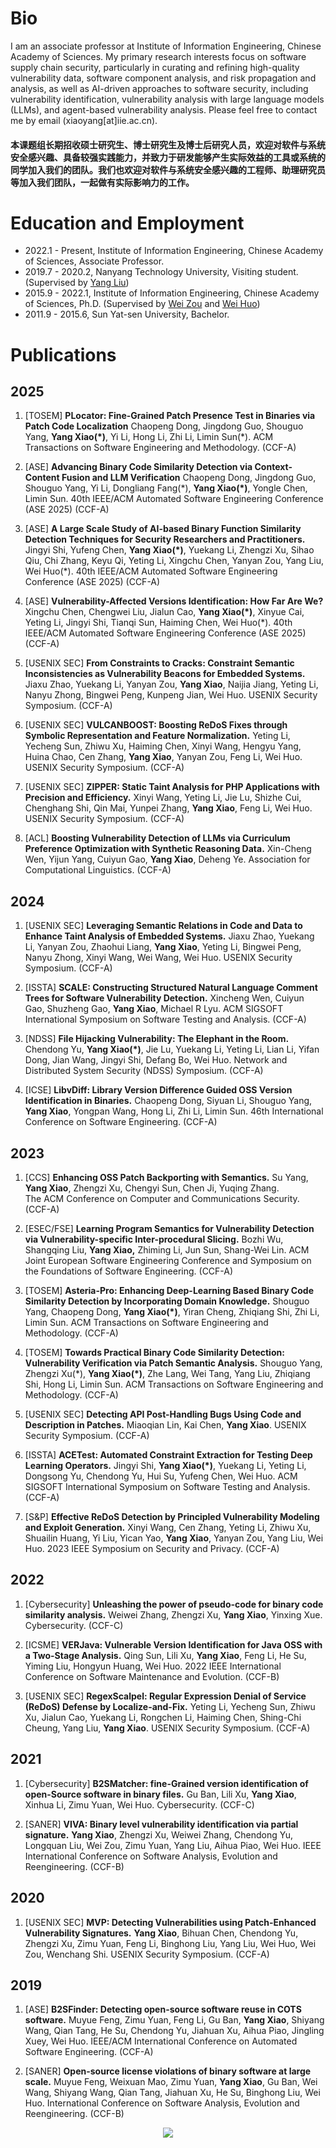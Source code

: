 # Bio
I am an associate professor at Institute of Information Engineering, Chinese Academy of Sciences. My primary research interests focus on software supply chain security, particularly in curating and refining high-quality vulnerability data, software component analysis, and risk propagation and analysis, as well as AI-driven approaches to software security, including vulnerability identification, vulnerability analysis with large language models (LLMs), and agent-based vulnerability analysis. Please feel free to contact me by email (xiaoyang[at]iie.ac.cn).

#### 本课题组长期招收硕士研究生、博士研究生及博士后研究人员，欢迎对软件与系统安全感兴趣、具备较强实践能力，并致力于研发能够产生实际效益的工具或系统的同学加入我们的团队。我们也欢迎对软件与系统安全感兴趣的工程师、助理研究员等加入我们团队，一起做有实际影响力的工作。


# Education and Employment

* 2022.1 - Present, Institute of Information Engineering, Chinese Academy of Sciences, Associate Professor. 
* 2019.7 - 2020.2, Nanyang Technology University, Visiting student. (Supervised by [Yang Liu](https://personal.ntu.edu.sg/yangliu/))
* 2015.9 - 2022.1, Institute of Information Engineering, Chinese Academy of Sciences, Ph.D. (Supervised by [Wei Zou](https://people.ucas.edu.cn/~0012751) and [Wei Huo](https://people.ucas.ac.cn/~huowei))
* 2011.9 - 2015.6, Sun Yat-sen University, Bachelor.

# Publications

## 2025
1. [TOSEM] **PLocator: Fine-Grained Patch Presence Test in Binaries via Patch Code Localization**
Chaopeng Dong, Jingdong Guo, Shouguo Yang, **Yang Xiao(*)**, Yi Li, Hong Li, Zhi Li, Limin Sun(\*).
ACM Transactions on Software Engineering and Methodology. (CCF-A)
   
2. [ASE] **Advancing Binary Code Similarity Detection via Context-Content Fusion and LLM Verification**
Chaopeng Dong, Jingdong Guo, Shouguo Yang, Yi Li, Dongliang Fang(\*),  **Yang Xiao(*)**, Yongle Chen, Limin Sun.
40th IEEE/ACM Automated Software Engineering Conference (ASE 2025) (CCF-A)

3. [ASE] **A Large Scale Study of AI-based Binary Function Similarity Detection Techniques for Security Researchers and Practitioners.**
Jingyi Shi, Yufeng Chen, **Yang Xiao(*)**, Yuekang Li, Zhengzi Xu, Sihao Qiu, Chi Zhang, Keyu Qi, Yeting Li, Xingchu Chen, Yanyan Zou, Yang Liu, Wei Huo(\*). 
40th IEEE/ACM Automated Software Engineering Conference (ASE 2025) (CCF-A)

4. [ASE] **Vulnerability-Affected Versions Identification: How Far Are We?** 
Xingchu Chen, Chengwei Liu, Jialun Cao, **Yang Xiao(*)**, Xinyue Cai, Yeting Li, Jingyi Shi, Tianqi Sun, Haiming Chen, Wei Huo(\*).
40th IEEE/ACM Automated Software Engineering Conference (ASE 2025) (CCF-A)

5. [USENIX SEC] **From Constraints to Cracks: Constraint Semantic Inconsistencies as Vulnerability Beacons for Embedded Systems.** 
Jiaxu Zhao, Yuekang Li, Yanyan Zou, **Yang Xiao**, Naijia Jiang, Yeting Li, Nanyu Zhong, Bingwei Peng, Kunpeng Jian, Wei Huo. 
USENIX Security Symposium. (CCF-A)

6. [USENIX SEC] **VULCANBOOST: Boosting ReDoS Fixes through Symbolic Representation and Feature Normalization.** 
Yeting Li, Yecheng Sun, Zhiwu Xu, Haiming Chen, Xinyi Wang, Hengyu Yang, Huina Chao, Cen Zhang, **Yang Xiao**, Yanyan Zou, Feng Li, Wei Huo. 
USENIX Security Symposium. (CCF-A)

7. [USENIX SEC] **ZIPPER: Static Taint Analysis for PHP Applications with Precision and Efficiency.** 
Xinyi Wang, Yeting Li, Jie Lu, Shizhe Cui, Chenghang Shi, Qin Mai, Yunpei Zhang, **Yang Xiao**, Feng Li, Wei Huo. 
USENIX Security Symposium. (CCF-A)

8. [ACL] **Boosting Vulnerability Detection of LLMs via Curriculum Preference Optimization with Synthetic Reasoning Data.** 
Xin-Cheng Wen, Yijun Yang, Cuiyun Gao, **Yang Xiao**, Deheng Ye. 
Association for Computational Linguistics. (CCF-A)


## 2024
1. [USENIX SEC] **Leveraging Semantic Relations in Code and Data to Enhance Taint  Analysis of Embedded Systems.** 
Jiaxu Zhao, Yuekang Li, Yanyan Zou, Zhaohui Liang, **Yang Xiao**, Yeting Li, Bingwei Peng, Nanyu Zhong, Xinyi Wang, Wei Wang, Wei Huo. 
USENIX Security Symposium. (CCF-A)

2. [ISSTA] **SCALE: Constructing Structured Natural Language Comment Trees for Software Vulnerability Detection.** 
Xincheng Wen, Cuiyun Gao, Shuzheng Gao, **Yang Xiao**, Michael R Lyu. 
ACM SIGSOFT International Symposium on Software Testing and Analysis. (CCF-A)

3. [NDSS] **File Hijacking Vulnerability: The Elephant in the Room.** 
Chendong Yu, **Yang Xiao(\*)**, Jie Lu, Yuekang Li, Yeting Li, Lian Li, Yifan Dong, Jian Wang, Jingyi Shi, Defang Bo, Wei Huo. 
Network and Distributed System Security (NDSS) Symposium. (CCF-A)

4. [ICSE] **LibvDiff: Library Version Difference Guided OSS Version Identification in Binaries.** 
Chaopeng Dong, Siyuan Li, Shouguo Yang, **Yang Xiao**, Yongpan Wang, Hong Li, Zhi Li, Limin Sun. 
46th International Conference on Software Engineering. (CCF-A)


## 2023
1. [CCS] **Enhancing OSS Patch Backporting with Semantics.** 
Su Yang, **Yang Xiao**, Zhengzi Xu, Chengyi Sun,  Chen Ji, Yuqing Zhang.  
The ACM Conference on Computer and Communications Security. (CCF-A) 

2. [ESEC/FSE] **Learning Program Semantics for Vulnerability Detection via Vulnerability-specific Inter-procedural Slicing.** 
Bozhi Wu, Shangqing Liu, **Yang Xiao,** Zhiming Li, Jun Sun, Shang-Wei Lin. 
ACM Joint European Software Engineering Conference and Symposium on the Foundations of Software Engineering. (CCF-A)

3. [TOSEM] **Asteria-Pro: Enhancing Deep-Learning Based Binary Code Similarity Detection by Incorporating Domain Knowledge.** 
Shouguo Yang, Chaopeng Dong, **Yang Xiao(\*)**, Yiran Cheng, Zhiqiang Shi, Zhi Li, Limin Sun. 
ACM Transactions on Software Engineering and Methodology. (CCF-A)

4. [TOSEM] **Towards Practical Binary Code Similarity Detection: Vulnerability Verification via Patch Semantic Analysis.** 
Shouguo Yang, Zhengzi Xu(\*), **Yang Xiao(\*)**, Zhe Lang, Wei Tang, Yang Liu, Zhiqiang Shi, Hong Li, Limin Sun. 
ACM Transactions on Software Engineering and Methodology. (CCF-A)

5. [USENIX SEC] **Detecting API Post-Handling Bugs Using Code and Description in Patches.** 
Miaoqian Lin, Kai Chen, **Yang Xiao**. 
USENIX Security Symposium. (CCF-A)

6. [ISSTA] **ACETest: Automated Constraint Extraction for Testing Deep Learning Operators.** 
Jingyi Shi, **Yang Xiao(\*)**, Yuekang Li, Yeting Li, Dongsong Yu, Chendong Yu, Hui Su, Yufeng Chen, Wei Huo. 
ACM SIGSOFT International Symposium on Software Testing and Analysis. (CCF-A)

7. [S&P] **Effective ReDoS Detection by Principled Vulnerability Modeling and Exploit Generation.** 
Xinyi Wang, Cen Zhang, Yeting Li, Zhiwu Xu, Shuailin Huang, Yi Liu, Yican Yao, **Yang Xiao**, Yanyan Zou, Yang Liu, Wei Huo. 
2023 IEEE Symposium on Security and Privacy. (CCF-A)

## 2022
1. [Cybersecurity] **Unleashing the power of pseudo-code for binary code similarity analysis.** 
Weiwei Zhang, Zhengzi Xu, **Yang Xiao**, Yinxing Xue. 
Cybersecurity. (CCF-C)

2. [ICSME] **VERJava: Vulnerable Version Identification for Java OSS with a Two-Stage Analysis.** 
Qing Sun, Lili Xu, **Yang Xiao**, Feng Li, He Su, Yiming Liu, Hongyun Huang, Wei Huo. 
2022 IEEE International Conference on Software Maintenance and Evolution. (CCF-B)

3. [USENIX SEC] **RegexScalpel: Regular Expression Denial of Service (ReDoS) Defense by Localize-and-Fix.** 
Yeting Li, Yecheng Sun, Zhiwu Xu, Jialun Cao, Yuekang Li, Rongchen Li, Haiming Chen, Shing-Chi Cheung, Yang Liu, **Yang Xiao**. 
USENIX Security Symposium. (CCF-A)

## 2021
1. [Cybersecurity] **B2SMatcher: fine-Grained version identification of open-Source software in binary files.** 
Gu Ban, Lili Xu, **Yang Xiao**, Xinhua Li, Zimu Yuan, Wei Huo. 
Cybersecurity. (CCF-C)

2. [SANER] **VIVA: Binary level vulnerability identification via partial signature.** 
**Yang Xiao**, Zhengzi Xu, Weiwei Zhang, Chendong Yu, Longquan Liu, Wei Zou, Zimu Yuan, Yang Liu, Aihua Piao, Wei Huo. 
IEEE International Conference on Software Analysis, Evolution and Reengineering. (CCF-B)

## 2020
1. [USENIX SEC] **MVP: Detecting Vulnerabilities using Patch-Enhanced Vulnerability Signatures.** 
**Yang Xiao**, Bihuan Chen, Chendong Yu, Zhengzi Xu, Zimu Yuan, Feng Li, Binghong Liu, Yang Liu, Wei Huo, Wei Zou, Wenchang Shi. 
USENIX Security Symposium. (CCF-A)

## 2019
1. [ASE] **B2SFinder: Detecting open-source software reuse in COTS software.** 
Muyue Feng, Zimu Yuan, Feng Li, Gu Ban, **Yang Xiao**, Shiyang Wang, Qian Tang, He Su, Chendong Yu, Jiahuan Xu, Aihua Piao, Jingling Xuey, Wei Huo. 
IEEE/ACM International Conference on Automated Software Engineering. (CCF-A)

2. [SANER] **Open-source license violations of binary software at large scale.** 
Muyue Feng, Weixuan Mao, Zimu Yuan, **Yang Xiao**, Gu Ban, Wei Wang, Shiyang Wang, Qian Tang, Jiahuan Xu, He Su, Binghong Liu, Wei Huo. 
International Conference on Software Analysis, Evolution and Reengineering. (CCF-B)



 <p align="center">
    <img src="http://www.clustrmaps.com/map_v2.png?d=-Pnknrh6R_fbdVF5UuI1NAZ1zcvPpjtch8CrZpH88Dk&cl=ffffff&w=a">
 </p>